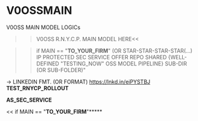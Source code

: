 # V0OSSMAIN
V0OSS MAIN MODEL LOGICs
>>V0OSS R.N.Y.C.P. MAIN MODEL HERE<<

>> if MAIN == "__TO_YOUR_FIRM__" (OR STAR-STAR-STAR-STAR(...) IP PROTECTED SEC SERVICE OFFER REPO SHARED {WELL-DEFINED "TESTING_NOW" OSS MODEL PIPELINE} SUB-DIR (OR SUB-FOLDER)"

-> LINKEDIN FMT. (OR FORMAT)
https://lnkd.in/eiPYSTBJ
__TEST_RNYCP_ROLLOUT__

__AS_SEC_SERVICE__

<< if MAIN == "__TO_YOUR_FIRM__"*****
